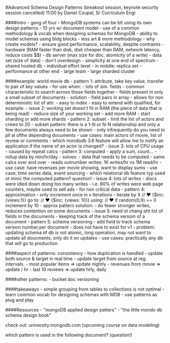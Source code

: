#Advanced Schema Design Patterns
(breakout session, keynote security session cancelled)
11:00 by Daniel Coupal, Sr Curriculum Engr

####intro
    - gang of four
    - MongoDB systems can be blt using its own design patterns
    - 10 yrs w/ document model
    - use of a common methodology & vocab when designing schemas for MongoDB
    - ability to model schemas using bldg blocks
    - less art & more methodology
    - why create models?
        - ensure good performance, scalability, despite contraints
            - hardware (RAM faster than disk, disk cheaper than RAM, network latency, reduce costs $$)
            - db server (max size for doc, atomicity of a write)
            - data set (size of data)
    - don't overdesign
        - simplicity at one end of spectrum
            - shared hosted db
            - individual effort level
        - in middle: replica set
        - performance at other end
            - large team
             - large sharded cluster

####example: world movie db
     - pattern 1: attribute, take key value, transfer to pair of key values
        - for use when:
            - lots of sim. fields
            - common characteristic to search across those fields together
            - fields present in only a small subset of documents
        - solution
            - field pairs in array
            - allows for non deterministic list of attr.
            - easy to index
            - easy to extend with qualified, for example:
    - issue 2: working set doesn't fit in RAM (the piece of data that is being read)
        - reduce size of your working set
        - add more RAM
        - start sharding or add more shards
    - pattern 2: subset
        - limit the list of actors and crews to 20
        - subset pattern: there is a 1-N or N-N relationship and only a few documents always need to be shown
        - only infrequently do you need to pll al ofthe depending documents
        - use cases: main actors of movie, list of review or comments
        - which mondodb 3.6 feature will allow me to notify an application if the name of an actor is changed? 
    - issue 3: lots of CPU usage
        - caused by repeat calcs
    - pattern 3: computed
        - apply a sum, count...
        - rollup data by min/hr/day
        - solves:
            - data that needs to be computed
            - same calcs over and over
            - reads outnumber writes: 1K writes/hr vs 1M read/hr
        - use case: have revenues per movie showing, want to display sums
        - use case: time series data, event sourcing
        - which relational db feature typ used ot minic the computed pattern? question!
    - issue 4: lots of writes
        - discs were idled down doing too many writes
        - i.e. 80% of writes were web page counters, maybe used to sell ads
        - for non critical data
    - pattern 4: approximation
        - only increment once in x iterations
        - iterate by X
        // ♥ {$inc: {views:1}}
        go to:
        // ♥ {$inc: {views: 10}}
        using:
        // ♥ if random(0,9) == 0
                increment by 10
    - approx pattern solution:
        - do fewer stronger writes, reduces contention on some documents
    - issue 5: need ot chang eht list of fields in the documents
        - keeping track of the schema versoin of a document
    - pattern 5: schema versioning
        - add field to track schema version number,per document
        - does not have to exist for v1
        - problem: updating schema of db is not atomic, long operation, may not want to update all doucments, only do it on updates
        - use cases: practically any db that will go to production

####aspect of patterns: consistency
        - how duplication is handled
            - update both source & target in real time
        - update target from source at reg. intervals. 
            - most popular items => update nightly
            - revenues from movie => update / hr
            - last 10 reviews => update hrly, daily

####other patterns:
    - bucket
    doc versioning

####takeaways
    - simple grouping from tables to collections is not optimal
    - learn common vocab for designing schemas with MDB
    - use patterns as plug and play

####Resources
    - "mongoDB applied design patters"
    - "the little mondo db schema design book"

check out: university.mongodb.com
(upcoming course on data modeling)


which pattern is used in the following document? (question!)